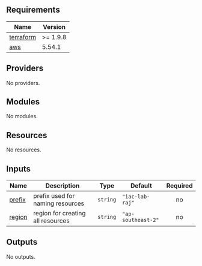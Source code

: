 <!-- BEGIN_TF_DOCS -->
## Requirements

| Name | Version |
|------|---------|
| <a name="requirement_terraform"></a> [terraform](#requirement\_terraform) | >= 1.9.8 |
| <a name="requirement_aws"></a> [aws](#requirement\_aws) | 5.54.1 |

## Providers

No providers.

## Modules

No modules.

## Resources

No resources.

## Inputs

| Name | Description | Type | Default | Required |
|------|-------------|------|---------|:--------:|
| <a name="input_prefix"></a> [prefix](#input\_prefix) | prefix used for naming resources | `string` | `"iac-lab-raj"` | no |
| <a name="input_region"></a> [region](#input\_region) | region for creating all resources | `string` | `"ap-southeast-2"` | no |

## Outputs

No outputs.
<!-- END_TF_DOCS -->